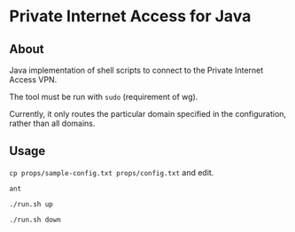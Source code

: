 # Private Internet Access for Java

## About

Java implementation of shell scripts to connect to the
Private Internet Access VPN.

The tool must be run with <code>sudo</code> (requirement of wg).

Currently, it only routes the particular domain specified in the
configuration, rather than all domains.

## Usage

<code>cp props/sample-config.txt props/config.txt</code> and edit.

<code>ant</code>

<code>./run.sh up</code>

<code>./run.sh down</code>
